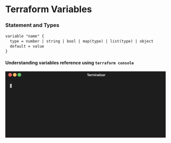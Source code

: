 # Terraform Variables

### Statement and Types

```
variable "name" {
  type = number | string | bool | map(type) | list(type) | object
  default = value
}

``` 

#### Understanding variables reference using `terraform console` 
<img src="https://github.com/lpcalisi/cloudsec-workshop-iac/blob/master/terraform/0_variables/gif/tfconsole.gif" />
